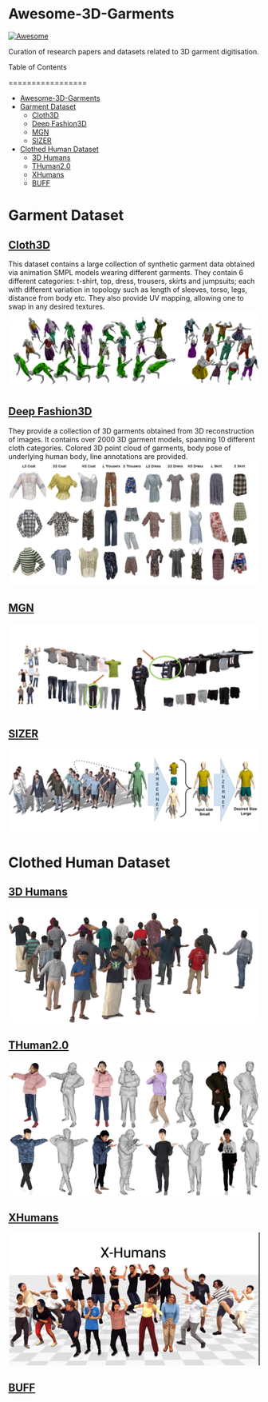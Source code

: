 # Awesome-3D-Garments

[![Awesome](https://awesome.re/badge.svg)](https://awesome.re)

Curation of research papers and datasets related to 3D garment digitisation. 

Table of Contents

=================

- [Awesome-3D-Garments](#awesome-3d-garments)
- [Garment Dataset](#garment-dataset)
	- [Cloth3D](#cloth3d)
	- [Deep Fashion3D](#deep-fashion3d)
	- [MGN](#mgn)
	- [SIZER](#sizer)
- [Clothed Human Dataset](#clothed-human-dataset)
	- [3D Humans](3d-humans)
	- [THuman2.0](#thuman2.0)
	- [XHumans](#xhumans)
	- [BUFF](#buff)




# Garment Dataset 
## [Cloth3D](https://chalearnlap.cvc.uab.cat/dataset/38/description/)
This dataset contains a large collection of synthetic garment data obtained via animation SMPL models wearing different garments. They contain 6 different categories: t-shirt, top, dress, trousers, skirts and jumpsuits; each with different variation in topology such as length of sleeves, torso, legs, distance from body etc.  They also provide UV mapping, allowing one to swap in any desired textures. 
![](images/cloth3d.png)


## [Deep Fashion3D](https://github.com/kv2000/deepFashion3D) 
They provide a collection of 3D garments obtained from 3D reconstruction of images. It contains over 2000 3D garment models, spanning 10 different cloth categories. Colored 3D point cloud of garments, body pose of underlying human body, line annotations are provided.
![](images/deepfashion3d.png)

## [MGN](https://virtualhumans.mpi-inf.mpg.de/mgn)
![](images/mgn.png)


## [SIZER](https://virtualhumans.mpi-inf.mpg.de/sizer/)
![](images/sizer.jpg)

# Clothed Human Dataset
## [3D Humans](https://cvit.iiit.ac.in/research/projects/cvit-projects/3dhumans)
![](images/3dhumans.png)


## [THuman2.0](https://github.com/ytrock/THuman2.0-Dataset)
![](images/thuman.jpg)



## [XHumans](https://github.com/Skype-line/X-Avatar)
![](images/xhumans.png)


## [BUFF](https://buff.is.tue.mpg.de/)
